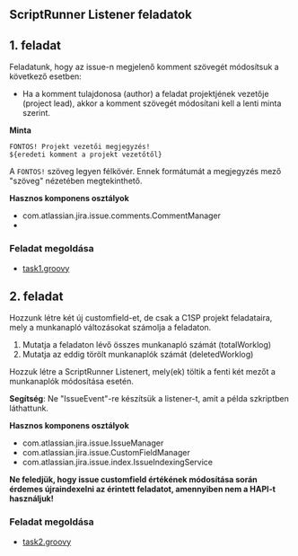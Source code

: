 ## ScriptRunner Listener feladatok

## 1. feladat
Feladatunk, hogy az issue-n megjelenő komment szövegét módosítsuk a következő esetben:

- Ha a komment tulajdonosa (author) a feladat projektjének vezetője (project lead), akkor a komment szövegét módosítani kell a lenti minta szerint.

**Minta**
```
FONTOS! Projekt vezetői megjegyzés!
${eredeti komment a projekt vezetőtől}
```
A `FONTOS!` szöveg legyen félkövér. Ennek formátumát a megjegyzés mező "szöveg" nézetében megtekinthető.

**Hasznos komponens osztályok**
- com.atlassian.jira.issue.comments.CommentManager
- 
### Feladat megoldása

- [task1.groovy](solutions/task1.groovy)

## 2. feladat
Hozzunk létre két új customfield-et, de csak a C1SP projekt feladataira, mely a munkanapló változásokat számolja a feladaton. 
1. Mutatja a feladaton lévő összes munkanapló számát (totalWorklog)
2. Mutatja az eddig törölt munkanaplók számát (deletedWorklog)

Hozzuk létre a ScriptRunner Listenert, mely(ek) töltik a fenti két mezőt a munkanaplók módosítása esetén.

**Segítség**: Ne "IssueEvent"-re készítsük a listener-t, amit a példa szkriptben láthattunk.

**Hasznos komponens osztályok**
- com.atlassian.jira.issue.IssueManager
- com.atlassian.jira.issue.CustomFieldManager
- com.atlassian.jira.issue.index.IssueIndexingService

**Ne feledjük, hogy issue customfield értékének módosítása során érdemes újraindexelni az érintett feladatot, amennyiben nem a HAPI-t használjuk!**

### Feladat megoldása

- [task2.groovy](solutions/task2.groovy)